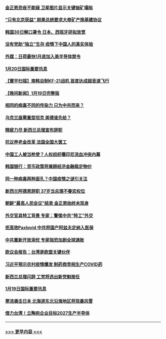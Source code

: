 #### [金正恩恐夜不能寐 卫星图片显示关键铀矿塌陷](../pages/prog202/a103629297.md?t=01210043) 
#### [“只有北京获益” 刚果总统要求大修矿产换基建协议](../pages/prog202/a103629293.md?t=01210043) 
#### [韩国30日解口罩令 日本、西班牙研拟放宽](../pages/prog202/a103629310.md?t=01210043) 
#### [没有党助“独立”生存 疫情下中国人的真实体验](../pages/prog202/a103629281.md?t=01210043) 
#### [外媒：日荷最快1月底加入美半导体禁令](../pages/prog202/a103629309.md?t=01210043) 
#### [1月20日国际重要讯息](../pages/prog202/a103629308.md?t=01210043) 
#### [【寰宇扫描】南韩自制KF-21战机 首度达成超音速飞行](../pages/prog202/a103629126.md?t=01210043) 
#### [【晚间新闻】1月19日完整版](../pages/prog202/a103629109.md?t=01210043) 
#### [相同的病毒不同的传染力 只为中共而来？](../pages/prog202/a103629031.md?t=01210043) 
#### [乌克兰亟需重型坦克 美德谁先给？](../pages/prog202/a103629025.md?t=01210043) 
#### [精疲力尽 新西兰总理宣布辞职](../pages/prog202/a103629026.md?t=01210043) 
#### [抗议养老金改革 法国全国大罢工](../pages/prog202/a103629047.md?t=01210043) 
#### [中国工人被当枪使？人权组织曝印尼流血冲突内幕](../pages/prog202/a103628900.md?t=01210043) 
#### [韩国银行：货币政策将兼顾经济金融稳定物价](../pages/prog202/a103628823.md?t=01210043) 
#### [同一种病毒两种面孔？中国疫情之谜引关注](../pages/prog202/a103628833.md?t=01210043) 
#### [新西兰阿德恩辞职 37岁当总理不眷恋权位](../pages/prog202/a103628819.md?t=01210043) 
#### [朝鲜“最高人民会议”结束 金正恩始终未现身](../pages/prog202/a103628759.md?t=01210043) 
#### [外交官具特工背景 专家：警惕中共“特工”外交](../pages/prog202/a103628720.md?t=01210043) 
#### [拒高效Paxlovid 中共将国产阿兹夫定纳入医保](../pages/prog202/a103628529.md?t=01210043) 
#### [中共重新开放添忧 专家指恐加剧全球通胀](../pages/prog202/a103628524.md?t=01210043) 
#### [欧议会报告：台湾是欧盟关键伙伴](../pages/prog202/a103628552.md?t=01210043) 
#### [习近平预示农村疫情爆发 制药商竞相生产COVID药](../pages/prog202/a103628533.md?t=01210043) 
#### [新西兰总理闪辞 工党将选出新党魁接任](../pages/prog202/a103628551.md?t=01210043) 
#### [1月19日国际重要讯息](../pages/prog202/a103628549.md?t=01210043) 
#### [寒流袭击日本 北海道东北沿海地区将现暴风雪](../pages/prog202/a103628439.md?t=01210043) 
#### [借力台湾！立陶宛企业目标2027生产半导体](../pages/prog202/a103628424.md?t=01210043) 

----
#### [ >>> 更早内容 <<< ](../indexes/prog202-earlier.md)
